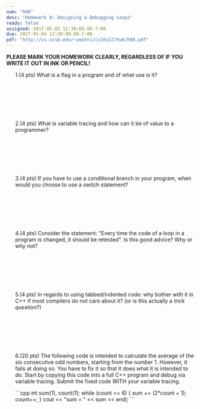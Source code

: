 ```yaml
---
num: "h08"
desc: "Homework 8: Designing & Debugging Loops"
ready: false
assigned: 2017-05-02 12:30:00.00-7:00
due: 2017-05-04 12:30:00.00-7:00
pdf: "http://cs.ucsb.edu/~zmatni/cs16s17/hwk/h08.pdf"
---
```

<b>PLEASE MARK YOUR HOMEWORK CLEARLY, REGARDLESS OF IF YOU WRITE IT OUT IN INK OR PENCIL!</b>
<ol markdown="1">

1.(4 pts) What is a flag in a program and of what use is it?
  <div style="margin-bottom:8em"></div>

2.(4 pts) What is variable tracing and how can it be of value to a programmer?
    <div style="margin-bottom:8em"></div>

3.(4 pts) If you have to use a conditional branch in your program, when would you choose to use a switch statement?
    <div style="margin-bottom:8em"></div>

4.(4 pts) Consider the statement: "Every time the code of a loop in a program is changed, it should be retested". Is this good advice? Why or why not?
    <div style="margin-bottom:8em"></div>

5.(4 pts) In regards to using tabbed/indented code: why bother with it in C++ if most compilers do not care about it? (or is this actually a *trick question*?)
    <div style="margin-bottom:8em"></div>

  <div class="pagebreak"></div>

6.(20 pts) The following code is intended to calculate the average of the six consecutive odd numbers, starting from the number 1. However, it fails at doing so. You have to fix it so that it does what it is intended to do. Start by copying this code into a full C++ program and debug via variable tracing. Submit the fixed code WITH your variable tracing.

<div markdown="1">
```cpp
int sum(1), count(1); 
while (count <= 6) { 
	sum += (2*count + 1); 
	count++; 
} 
cout << "sum = " << sum << endl;
```
